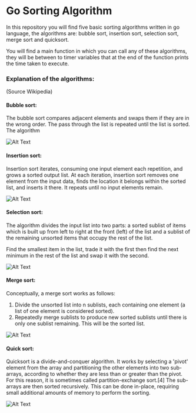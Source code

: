 # Go Sorting Algorithm

In this repository you will find five basic sorting algorithms written in go language, the algorithms are:
bubble sort, insertion sort, selection sort, merge sort and quicksort.

You will find a main function in which you can call any of these algorithms, they will be between to timer 
variables that at the end of the function prints the time taken to execute. 

### Explanation of the algorithms: 

(Source Wikipedia)

#### Bubble sort:
The bubble sort compares adjacent elements and swaps them if they are in the wrong order. The pass through the 
list is repeated until the list is sorted. The algorithm

![Alt Text](https://upload.wikimedia.org/wikipedia/commons/c/c8/Bubble-sort-example-300px.gif)

#### Insertion sort:
Insertion sort iterates, consuming one input element each repetition, and grows a sorted output list. 
At each iteration, insertion sort removes one element from the input data, finds the location it 
belongs within the sorted list, and inserts it there. It repeats until no input elements remain.

![Alt Text](https://upload.wikimedia.org/wikipedia/commons/0/0f/Insertion-sort-example-300px.gif)

#### Selection sort:

The algorithm divides the input list into two parts: a sorted sublist of items which is built up from left to right at the front (left) of 
the list and a sublist of the remaining unsorted items that occupy the rest of the list. 

Find the smallest item in the list, trade it with the first then find the next minimum in the rest of the list and swap it with the second.

![Alt Text](https://upload.wikimedia.org/wikipedia/commons/9/94/Selection-Sort-Animation.gif)

#### Merge sort:
Conceptually, a merge sort works as follows:
1.	Divide the unsorted list into n sublists, each containing one element (a list of one element is considered sorted).
2.	Repeatedly merge sublists to produce new sorted sublists until there is only one sublist remaining. This will be the sorted list.

![Alt Text](https://upload.wikimedia.org/wikipedia/commons/c/cc/Merge-sort-example-300px.gif)

#### Quick sort:
Quicksort is a divide-and-conquer algorithm. It works by selecting a 'pivot' element from the array and 
partitioning the other elements into two sub-arrays, according to whether they are less than or greater 
than the pivot. For this reason, it is sometimes called partition-exchange sort.[4] The sub-arrays are then 
sorted recursively. This can be done in-place, requiring small additional amounts of memory to perform the 
sorting.

![Alt Text](https://upload.wikimedia.org/wikipedia/commons/6/6a/Sorting_quicksort_anim.gif)

